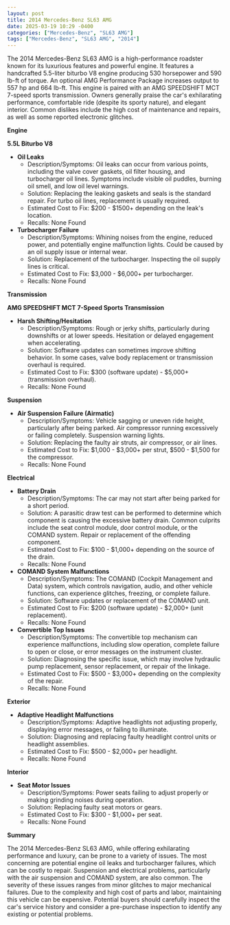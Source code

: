 ```yaml
---
layout: post
title: 2014 Mercedes-Benz SL63 AMG
date: 2025-03-19 10:29 -0400
categories: ["Mercedes-Benz", "SL63 AMG"]
tags: ["Mercedes-Benz", "SL63 AMG", "2014"]
---
```

The 2014 Mercedes-Benz SL63 AMG is a high-performance roadster known for its luxurious features and powerful engine. It features a handcrafted 5.5-liter biturbo V8 engine producing 530 horsepower and 590 lb-ft of torque. An optional AMG Performance Package increases output to 557 hp and 664 lb-ft. This engine is paired with an AMG SPEEDSHIFT MCT 7-speed sports transmission. Owners generally praise the car's exhilarating performance, comfortable ride (despite its sporty nature), and elegant interior. Common dislikes include the high cost of maintenance and repairs, as well as some reported electronic glitches.

**Engine**

**5.5L Biturbo V8**
*   **Oil Leaks**
    *   Description/Symptoms: Oil leaks can occur from various points, including the valve cover gaskets, oil filter housing, and turbocharger oil lines. Symptoms include visible oil puddles, burning oil smell, and low oil level warnings.
    *   Solution: Replacing the leaking gaskets and seals is the standard repair. For turbo oil lines, replacement is usually required.
    *   Estimated Cost to Fix: $200 - $1500+ depending on the leak's location.
    *   Recalls: None Found
*   **Turbocharger Failure**
    *   Description/Symptoms: Whining noises from the engine, reduced power, and potentially engine malfunction lights. Could be caused by an oil supply issue or internal wear.
    *   Solution: Replacement of the turbocharger. Inspecting the oil supply lines is critical.
    *   Estimated Cost to Fix: $3,000 - $6,000+ per turbocharger.
    *   Recalls: None Found

**Transmission**

**AMG SPEEDSHIFT MCT 7-Speed Sports Transmission**
*   **Harsh Shifting/Hesitation**
    *   Description/Symptoms: Rough or jerky shifts, particularly during downshifts or at lower speeds. Hesitation or delayed engagement when accelerating.
    *   Solution: Software updates can sometimes improve shifting behavior. In some cases, valve body replacement or transmission overhaul is required.
    *   Estimated Cost to Fix: $300 (software update) - $5,000+ (transmission overhaul).
    *   Recalls: None Found

**Suspension**

*   **Air Suspension Failure (Airmatic)**
    *   Description/Symptoms: Vehicle sagging or uneven ride height, particularly after being parked. Air compressor running excessively or failing completely. Suspension warning lights.
    *   Solution: Replacing the faulty air struts, air compressor, or air lines.
    *   Estimated Cost to Fix: $1,000 - $3,000+ per strut, $500 - $1,500 for the compressor.
    *   Recalls: None Found

**Electrical**

*   **Battery Drain**
    *   Description/Symptoms: The car may not start after being parked for a short period.
    *   Solution: A parasitic draw test can be performed to determine which component is causing the excessive battery drain. Common culprits include the seat control module, door control module, or the COMAND system. Repair or replacement of the offending component.
    *   Estimated Cost to Fix: $100 - $1,000+ depending on the source of the drain.
    *   Recalls: None Found
*   **COMAND System Malfunctions**
    *   Description/Symptoms: The COMAND (Cockpit Management and Data) system, which controls navigation, audio, and other vehicle functions, can experience glitches, freezing, or complete failure.
    *   Solution: Software updates or replacement of the COMAND unit.
    *   Estimated Cost to Fix: $200 (software update) - $2,000+ (unit replacement).
    *   Recalls: None Found
*   **Convertible Top Issues**
    *   Description/Symptoms: The convertible top mechanism can experience malfunctions, including slow operation, complete failure to open or close, or error messages on the instrument cluster.
    *   Solution: Diagnosing the specific issue, which may involve hydraulic pump replacement, sensor replacement, or repair of the linkage.
    *   Estimated Cost to Fix: $500 - $3,000+ depending on the complexity of the repair.
    *   Recalls: None Found

**Exterior**

*   **Adaptive Headlight Malfunctions**
    *   Description/Symptoms: Adaptive headlights not adjusting properly, displaying error messages, or failing to illuminate.
    *   Solution: Diagnosing and replacing faulty headlight control units or headlight assemblies.
    *   Estimated Cost to Fix: $500 - $2,000+ per headlight.
    *   Recalls: None Found

**Interior**

*   **Seat Motor Issues**
    *   Description/Symptoms: Power seats failing to adjust properly or making grinding noises during operation.
    *   Solution: Replacing faulty seat motors or gears.
    *   Estimated Cost to Fix: $300 - $1,000+ per seat.
    *   Recalls: None Found

**Summary**

The 2014 Mercedes-Benz SL63 AMG, while offering exhilarating performance and luxury, can be prone to a variety of issues. The most concerning are potential engine oil leaks and turbocharger failures, which can be costly to repair. Suspension and electrical problems, particularly with the air suspension and COMAND system, are also common. The severity of these issues ranges from minor glitches to major mechanical failures. Due to the complexity and high cost of parts and labor, maintaining this vehicle can be expensive. Potential buyers should carefully inspect the car's service history and consider a pre-purchase inspection to identify any existing or potential problems.


